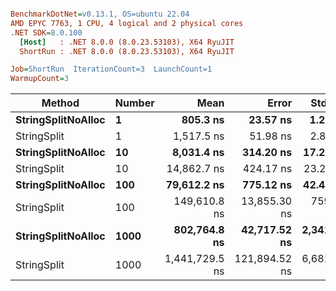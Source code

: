 ``` ini

BenchmarkDotNet=v0.13.1, OS=ubuntu 22.04
AMD EPYC 7763, 1 CPU, 4 logical and 2 physical cores
.NET SDK=8.0.100
  [Host]   : .NET 8.0.0 (8.0.23.53103), X64 RyuJIT
  ShortRun : .NET 8.0.0 (8.0.23.53103), X64 RyuJIT

Job=ShortRun  IterationCount=3  LaunchCount=1  
WarmupCount=3  

```
|             Method | Number |           Mean |         Error |      StdDev |            Min |            Max |   Gen 0 |   Allocated |
|------------------- |------- |---------------:|--------------:|------------:|---------------:|---------------:|--------:|------------:|
| **StringSplitNoAlloc** |      **1** |       **805.3 ns** |      **23.57 ns** |     **1.29 ns** |       **804.2 ns** |       **806.7 ns** |       **-** |           **-** |
|        StringSplit |      1 |     1,517.5 ns |      51.98 ns |     2.85 ns |     1,515.4 ns |     1,520.8 ns |  0.0381 |     3,208 B |
| **StringSplitNoAlloc** |     **10** |     **8,031.4 ns** |     **314.20 ns** |    **17.22 ns** |     **8,013.8 ns** |     **8,048.3 ns** |       **-** |           **-** |
|        StringSplit |     10 |    14,862.7 ns |     424.17 ns |    23.25 ns |    14,837.0 ns |    14,882.1 ns |  0.3815 |    32,080 B |
| **StringSplitNoAlloc** |    **100** |    **79,612.2 ns** |     **775.12 ns** |    **42.49 ns** |    **79,566.9 ns** |    **79,651.1 ns** |       **-** |           **-** |
|        StringSplit |    100 |   149,610.8 ns |  13,855.30 ns |   759.46 ns |   148,939.6 ns |   150,435.1 ns |  3.6621 |   320,800 B |
| **StringSplitNoAlloc** |   **1000** |   **802,764.8 ns** |  **42,717.52 ns** | **2,341.49 ns** |   **800,805.7 ns** |   **805,358.1 ns** |       **-** |           **-** |
|        StringSplit |   1000 | 1,441,729.5 ns | 121,894.52 ns | 6,681.45 ns | 1,436,394.6 ns | 1,449,223.5 ns | 37.1094 | 3,208,001 B |
